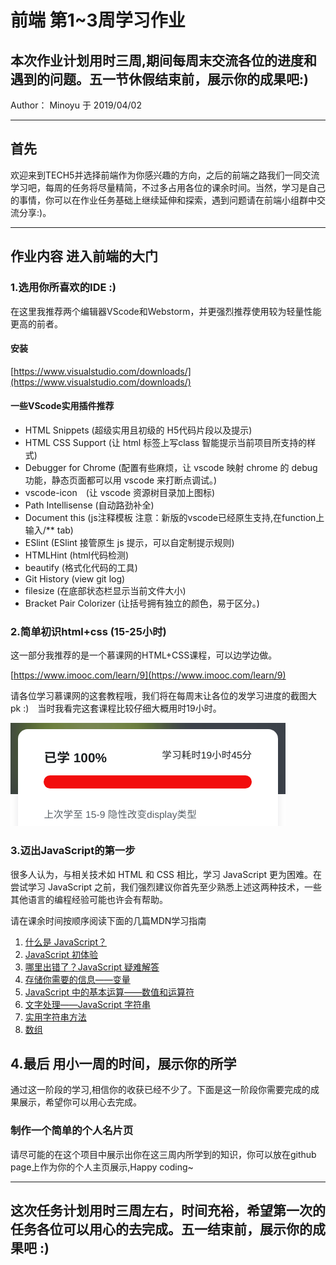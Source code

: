 # 前端 第1~3周学习作业

## 本次作业计划用时三周,期间每周末交流各位的进度和遇到的问题。五一节休假结束前，展示你的成果吧:)

Author： Minoyu 于 2019/04/02

---

## 首先

欢迎来到TECH5并选择前端作为你感兴趣的方向，之后的前端之路我们一同交流学习吧，每周的任务将尽量精简，不过多占用各位的课余时间。当然，学习是自己的事情，你可以在作业任务基础上继续延伸和探索，遇到问题请在前端小组群中交流分享:)。

---

## 作业内容 进入前端的大门

### 1.选用你所喜欢的IDE :)

在这里我推荐两个编辑器VScode和Webstorm，并更强烈推荐使用较为轻量性能更高的前者。

#### 安装

[https://www.visualstudio.com/downloads/](https://www.visualstudio.com/downloads/)

#### 一些VScode实用插件推荐

* HTML Snippets (超级实用且初级的 H5代码片段以及提示)
* HTML CSS Support (让 html 标签上写class 智能提示当前项目所支持的样式)
* Debugger for Chrome (配置有些麻烦，让 vscode 映射 chrome 的 debug功能，静态页面都可以用 vscode 来打断点调试。)
* vscode-icon　(让 vscode 资源树目录加上图标)
* Path Intellisense (自动路劲补全)
* Document this
(js注释模板 注意：新版的vscode已经原生支持,在function上输入/** tab)
* ESlint (ESlint 接管原生 js 提示，可以自定制提示规则)
* HTMLHint (html代码检测)
* beautify (格式化代码的工具)
* Git History (view git log)
* filesize (在底部状态栏显示当前文件大小)
* Bracket Pair Colorizer (让括号拥有独立的颜色，易于区分。)

### 2.简单初识html+css (15-25小时)

这一部分我推荐的是一个慕课网的HTML+CSS课程，可以边学边做。

[https://www.imooc.com/learn/9](https://www.imooc.com/learn/9)

请各位学习慕课网的这套教程哦，我们将在每周末让各位的发学习进度的截图大pk :)　当时我看完这套课程比较仔细大概用时19小时。

![进度](week1-3-1.png)

### 3.迈出JavaScript的第一步

很多人认为，与相关技术如 HTML 和 CSS 相比，学习 JavaScript 更为困难。在尝试学习 JavaScript 之前，我们强烈建议你首先至少熟悉上述这两种技术，一些其他语言的编程经验可能也许会有帮助。

请在课余时间按顺序阅读下面的几篇MDN学习指南

1. [什么是 JavaScript？](https://developer.mozilla.org/zh-CN/docs/Learn/JavaScript/First_steps/What_is_JavaScript)
2. [JavaScript 初体验](https://developer.mozilla.org/zh-CN/docs/Learn/JavaScript/First_steps/A_first_splash)
3. [哪里出错了？JavaScript 疑难解答](https://developer.mozilla.org/zh-CN/docs/Learn/JavaScript/First_steps/What_went_wrong)
4. [存储你需要的信息——变量](https://developer.mozilla.org/zh-CN/docs/Learn/JavaScript/First_steps/Variables)
5. [JavaScript 中的基本运算——数值和运算符](https://developer.mozilla.org/zh-CN/docs/Learn/JavaScript/First_steps/Math)
6. [文字处理——JavaScript 字符串](https://developer.mozilla.org/zh-CN/docs/Learn/JavaScript/First_steps/Strings)
7. [实用字符串方法](https://developer.mozilla.org/zh-CN/docs/Learn/JavaScript/First_steps/Useful_string_methods)
8. [数组](https://developer.mozilla.org/zh-CN/docs/Learn/JavaScript/First_steps/Arrays)

## 4.最后 用小一周的时间，展示你的所学

通过这一阶段的学习,相信你的收获已经不少了。下面是这一阶段你需要完成的成果展示，希望你可以用心去完成。

### **制作一个简单的个人名片页**

请尽可能的在这个项目中展示出你在这三周内所学到的知识，你可以放在github page上作为你的个人主页展示,Happy coding~

---

## 这次任务计划用时三周左右，时间充裕，希望第一次的任务各位可以用心的去完成。五一结束前，展示你的成果吧 :)